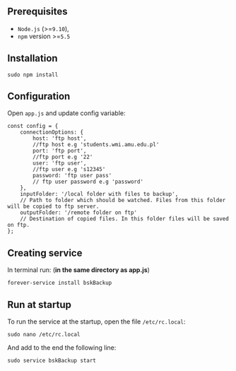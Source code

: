 ## Prerequisites
 - `Node.js` (>=`9.10`), 
 - `npm` version >=`5.5`

## Installation
```
sudo npm install
```

## Configuration 
Open `app.js` and update config variable: 
```
const config = {
	connectionOptions: {
		host: 'ftp host', 
		//ftp host e.g 'students.wmi.amu.edu.pl'
		port: 'ftp port', 
		//ftp port e.g '22'
		user: 'ftp user', 
		//ftp user e.g 's12345'
		password: 'ftp user pass' 
		// ftp user password e.g 'password'
	},
	inputFolder: '/local folder with files to backup', 
	// Path to folder which should be watched. Files from this folder will be copied to ftp server.
	outputFolder: '/remote folder on ftp' 
	// Destination of copied files. In this folder files will be saved on ftp.
};
```

## Creating service 
In terminal run: (**in the same directory as app.js**)
```
forever-service install bskBackup
```

## Run at startup 
To run the service at the startup, open the file `/etc/rc.local`:
```
sudo nano /etc/rc.local
```

And add to the end the following line:
```
sudo service bskBackup start
```